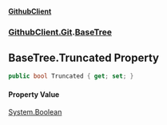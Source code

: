 #### [GithubClient](index.md 'index')
### [GithubClient.Git](GithubClient.Git.md 'GithubClient.Git').[BaseTree](GithubClient.Git.BaseTree.md 'GithubClient.Git.BaseTree')

## BaseTree.Truncated Property

```csharp
public bool Truncated { get; set; }
```

#### Property Value
[System.Boolean](https://docs.microsoft.com/en-us/dotnet/api/System.Boolean 'System.Boolean')